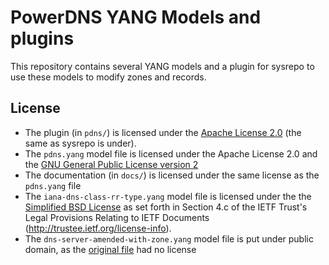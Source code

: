 # PowerDNS YANG Models and plugins

This repository contains several YANG models and a plugin for sysrepo to use these models to modify zones and records.

## License
* The plugin (in `pdns/`) is licensed under the [Apache License 2.0](https://opensource.org/licenses/Apache-2.0) (the same as sysrepo is under).
* The `pdns.yang` model file is licensed under the Apache License 2.0 and the [GNU General Public License version 2](https://opensource.org/licenses/GPL-2.0)
* The documentation (in `docs/`) is licensed under the same license as the `pdns.yang` file
* The `iana-dns-class-rr-type.yang` model file is licensed under the the [Simplified BSD License](https://opensource.org/licenses/BSD-2-Clause) as set forth in Section 4.c of the IETF Trust's Legal Provisions Relating to IETF Documents (http://trustee.ietf.org/license-info).
* The `dns-server-amended-with-zone.yang` model file is put under public domain, as the [original file](https://gitlab.labs.nic.cz/labs/dns-server-yang/blob/master/dns-server.yang) had no license
